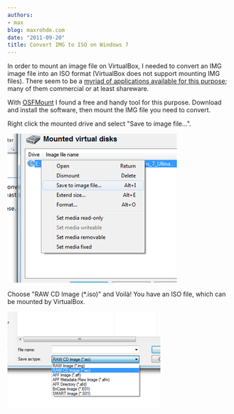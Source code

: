 ```yaml
---
authors:
- max
blog: maxrohde.com
date: "2011-09-20"
title: Convert IMG to ISO on Windows 7
---
```


In order to mount an image file on VirtualBox, I needed to convert an IMG image file into an ISO format (VirtualBox does not support mounting IMG files). There seem to be a [myriad of applications available for this purpose](http://en.wikipedia.org/wiki/List_of_ISO_image_software); many of them commercial or at least shareware.

With [OSFMount](http://www.osforensics.com/tools/mount-disk-images.html) I found a free and handy tool for this purpose. Download and install the software, then mount the IMG file you need to convert.

Right click the mounted drive and select "Save to image file…".

![](images/092011_0519_convertimgt1.png)

Choose "RAW CD Image (\*.iso)" and Voilà! You have an ISO file, which can be mounted by VirtualBox.

![](images/092011_0519_convertimgt2.png)
